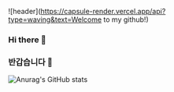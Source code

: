 ![header](https://capsule-render.vercel.app/api?type=waving&text=Welcome to my github!)

### Hi there 👋


### 반갑습니다 👋

![Anurag's GitHub stats](https://github-readme-stats.vercel.app/api?username=hunnit-zae&show_icons=true&theme=radical)

<!Here are some ideas to get you started:

- 🔭 I’m currently working on ...
- 🌱 I’m currently learning ...
- 👯 I’m looking to collaborate on ...
- 🤔 I’m looking for help with ...
- 💬 Ask me about ...
- 📫 How to reach me: ...
- 😄 Pronouns: ...
- ⚡ Fun fact: ...
>
